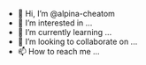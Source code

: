 - 👋 Hi, I’m @alpina-cheatom
- 👀 I’m interested in ...
- 🌱 I’m currently learning ...
- 💞️ I’m looking to collaborate on ...
- 📫 How to reach me ...

<!---
alpina-cheatom/alpina-cheatom is a ✨ special ✨ repository because its `README.md` (this file) appears on your GitHub profile.
You can click the Preview link to take a look at your changes.
--->
